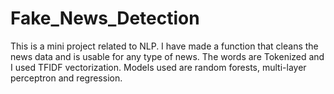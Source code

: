 # Fake_News_Detection
This is a mini project related to NLP.
I have made a function that cleans the news data and is usable for any type of news. 
The words are Tokenized and I used TFIDF vectorization.
Models used are random forests, multi-layer perceptron and regression. 
